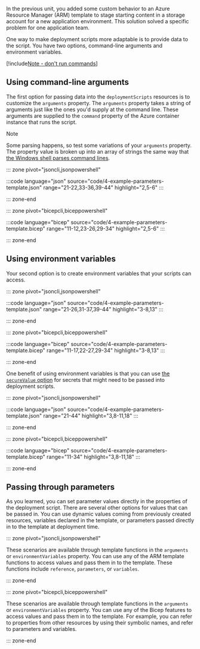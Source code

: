 In the previous unit, you added some custom behavior to an Azure Resource Manager (ARM) template to stage starting content in a storage account for a new application environment. This solution solved a specific problem for one application team.

One way to make deployment scripts more adaptable is to provide data to the script. You have two options, command-line arguments and environment variables.

[!include[Note - don't run commands](../../../includes/dont-run-commands.md)]

## Using command-line arguments

The first option for passing data into the `deploymentScripts` resources is to customize the `arguments` property. The `arguments` property takes a string of arguments just like the ones you'd supply at the command line. These arguments are supplied to the `command` property of the Azure container instance that runs the script.

> [!NOTE]
> Some parsing happens, so test some variations of your `arguments` property. The property value is broken up into an array of strings the same way that [the Windows shell parses command lines](/windows/win32/api/shellapi/nf-shellapi-commandlinetoargvw).

::: zone pivot="jsoncli,jsonpowershell"

:::code language="json" source="code/4-example-parameters-template.json" range="21-22,33-36,39-44" highlight="2,5-6" :::

::: zone-end

::: zone pivot="bicepcli,biceppowershell"

:::code language="bicep" source="code/4-example-parameters-template.bicep" range="11-12,23-26,29-34" highlight="2,5-6" :::

::: zone-end

## Using environment variables

Your second option is to create environment variables that your scripts can access.

::: zone pivot="jsoncli,jsonpowershell"

:::code language="json" source="code/4-example-parameters-template.json" range="21-26,31-37,39-44" highlight="3-8,13" :::

::: zone-end

::: zone pivot="bicepcli,biceppowershell"

:::code language="bicep" source="code/4-example-parameters-template.bicep" range="11-17,22-27,29-34" highlight="3-8,13" :::

::: zone-end

One benefit of using environment variables is that you can use [the `secureValue` option](/azure/container-instances/container-instances-environment-variables#secure-values) for secrets that might need to be passed into deployment scripts.

::: zone pivot="jsoncli,jsonpowershell"

:::code language="json" source="code/4-example-parameters-template.json" range="21-44" highlight="3,8-11,18" :::

::: zone-end

::: zone pivot="bicepcli,biceppowershell"

:::code language="bicep" source="code/4-example-parameters-template.bicep" range="11-34" highlight="3,8-11,18" :::

::: zone-end

## Passing through parameters

As you learned, you can set parameter values directly in the properties of the deployment script. There are several other options for values that can be passed in. You can use dynamic values coming from previously created resources, variables declared in the template, or parameters passed directly in to the template at deployment time.

::: zone pivot="jsoncli,jsonpowershell"

These scenarios are available through template functions in the `arguments` or `environmentVariables` property. You can use any of the ARM template functions to access values and pass them in to the template. These functions include `reference`, `parameters`, or `variables`.

::: zone-end

::: zone pivot="bicepcli,biceppowershell"

These scenarios are available through template functions in the `arguments` or `environmentVariables` property. You can use any of the Bicep features to access values and pass them in to the template. For example, you can refer to properties from other resources by using their symbolic names, and refer to parameters and variables.

::: zone-end
